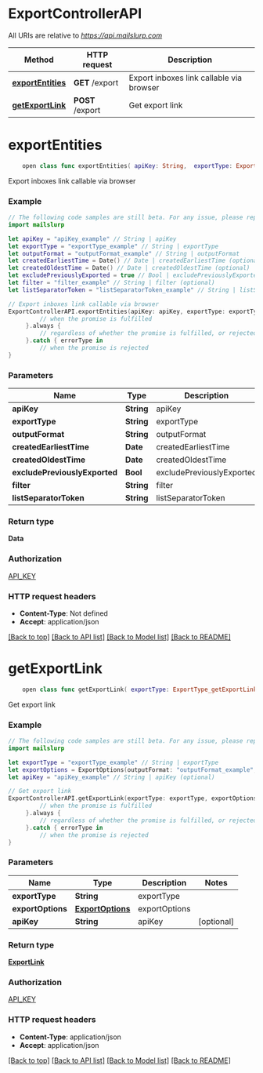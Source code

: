# ExportControllerAPI

All URIs are relative to *https://api.mailslurp.com*

Method | HTTP request | Description
------------- | ------------- | -------------
[**exportEntities**](ExportControllerAPI#exportentities) | **GET** /export | Export inboxes link callable via browser
[**getExportLink**](ExportControllerAPI#getexportlink) | **POST** /export | Get export link


# **exportEntities**
```swift
    open class func exportEntities( apiKey: String,  exportType: ExportType_exportEntities,  outputFormat: OutputFormat_exportEntities,  createdEarliestTime: Date? = nil,  createdOldestTime: Date? = nil,  excludePreviouslyExported: Bool? = nil,  filter: String? = nil,  listSeparatorToken: String? = nil) -> Promise<Data>
```

Export inboxes link callable via browser

### Example 
```swift
// The following code samples are still beta. For any issue, please report via http://github.com/OpenAPITools/openapi-generator/issues/new
import mailslurp

let apiKey = "apiKey_example" // String | apiKey
let exportType = "exportType_example" // String | exportType
let outputFormat = "outputFormat_example" // String | outputFormat
let createdEarliestTime = Date() // Date | createdEarliestTime (optional)
let createdOldestTime = Date() // Date | createdOldestTime (optional)
let excludePreviouslyExported = true // Bool | excludePreviouslyExported (optional)
let filter = "filter_example" // String | filter (optional)
let listSeparatorToken = "listSeparatorToken_example" // String | listSeparatorToken (optional)

// Export inboxes link callable via browser
ExportControllerAPI.exportEntities(apiKey: apiKey, exportType: exportType, outputFormat: outputFormat, createdEarliestTime: createdEarliestTime, createdOldestTime: createdOldestTime, excludePreviouslyExported: excludePreviouslyExported, filter: filter, listSeparatorToken: listSeparatorToken).then {
         // when the promise is fulfilled
     }.always {
         // regardless of whether the promise is fulfilled, or rejected
     }.catch { errorType in
         // when the promise is rejected
}
```

### Parameters

Name | Type | Description  | Notes
------------- | ------------- | ------------- | -------------
 **apiKey** | **String** | apiKey | 
 **exportType** | **String** | exportType | 
 **outputFormat** | **String** | outputFormat | 
 **createdEarliestTime** | **Date** | createdEarliestTime | [optional] 
 **createdOldestTime** | **Date** | createdOldestTime | [optional] 
 **excludePreviouslyExported** | **Bool** | excludePreviouslyExported | [optional] 
 **filter** | **String** | filter | [optional] 
 **listSeparatorToken** | **String** | listSeparatorToken | [optional] 

### Return type

**Data**

### Authorization

[API_KEY](../README#API_KEY)

### HTTP request headers

 - **Content-Type**: Not defined
 - **Accept**: application/json

[[Back to top]](#) [[Back to API list]](../README#documentation-for-api-endpoints) [[Back to Model list]](../README#documentation-for-models) [[Back to README]](../README)

# **getExportLink**
```swift
    open class func getExportLink( exportType: ExportType_getExportLink,  exportOptions: ExportOptions,  apiKey: String? = nil) -> Promise<ExportLink>
```

Get export link

### Example 
```swift
// The following code samples are still beta. For any issue, please report via http://github.com/OpenAPITools/openapi-generator/issues/new
import mailslurp

let exportType = "exportType_example" // String | exportType
let exportOptions = ExportOptions(outputFormat: "outputFormat_example", excludePreviouslyExported: false, createdEarliestTime: Date(), createdOldestTime: Date(), filter: "filter_example", listSeparatorToken: 123) // ExportOptions | exportOptions
let apiKey = "apiKey_example" // String | apiKey (optional)

// Get export link
ExportControllerAPI.getExportLink(exportType: exportType, exportOptions: exportOptions, apiKey: apiKey).then {
         // when the promise is fulfilled
     }.always {
         // regardless of whether the promise is fulfilled, or rejected
     }.catch { errorType in
         // when the promise is rejected
}
```

### Parameters

Name | Type | Description  | Notes
------------- | ------------- | ------------- | -------------
 **exportType** | **String** | exportType | 
 **exportOptions** | [**ExportOptions**](ExportOptions) | exportOptions | 
 **apiKey** | **String** | apiKey | [optional] 

### Return type

[**ExportLink**](ExportLink)

### Authorization

[API_KEY](../README#API_KEY)

### HTTP request headers

 - **Content-Type**: application/json
 - **Accept**: application/json

[[Back to top]](#) [[Back to API list]](../README#documentation-for-api-endpoints) [[Back to Model list]](../README#documentation-for-models) [[Back to README]](../README)


